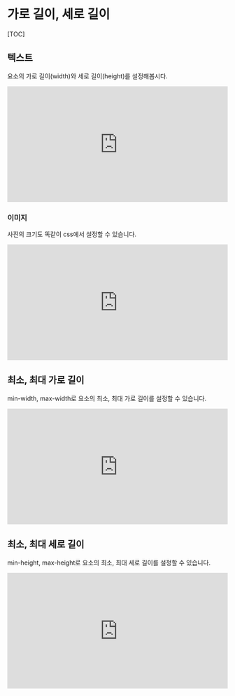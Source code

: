 # 가로 길이, 세로 길이

[TOC]

## 텍스트

요소의 가로 길이(width)와 세로 길이(height)를 설정해봅시다.

<iframe height="265" style="width: 100%;" scrolling="no" title="070501" src="https://codepen.io/tiroring09/embed/GRpMwJL?height=265&theme-id=light&default-tab=html,result" frameborder="no" allowtransparency="true" allowfullscreen="true" loading="lazy">
  See the Pen <a href='https://codepen.io/tiroring09/pen/GRpMwJL'>070501</a> by tiroring09
  (<a href='https://codepen.io/tiroring09'>@tiroring09</a>) on <a href='https://codepen.io'>CodePen</a>.
</iframe>

### 이미지

사진의 크기도 똑같이 css에서 설정할 수 있습니다.

<iframe height="265" style="width: 100%;" scrolling="no" title="070502" src="https://codepen.io/tiroring09/embed/rNOGQOz?height=265&theme-id=light&default-tab=html,result" frameborder="no" allowtransparency="true" allowfullscreen="true" loading="lazy">
  See the Pen <a href='https://codepen.io/tiroring09/pen/rNOGQOz'>070502</a> by tiroring09
  (<a href='https://codepen.io/tiroring09'>@tiroring09</a>) on <a href='https://codepen.io'>CodePen</a>.
</iframe>


## 최소, 최대 가로 길이

min-width, max-width로 요소의 최소, 최대 가로 길이를 설정할 수 있습니다.


<iframe height="265" style="width: 100%;" scrolling="no" title="070503" src="https://codepen.io/tiroring09/embed/VwvMVvV?height=265&theme-id=light&default-tab=html,result" frameborder="no" allowtransparency="true" allowfullscreen="true" loading="lazy">
  See the Pen <a href='https://codepen.io/tiroring09/pen/VwvMVvV'>070503</a> by tiroring09
  (<a href='https://codepen.io/tiroring09'>@tiroring09</a>) on <a href='https://codepen.io'>CodePen</a>.
</iframe>


## 최소, 최대 세로 길이

min-height, max-height로 요소의 최소, 최대 세로 길이를 설정할 수 있습니다.

<iframe height="265" style="width: 100%;" scrolling="no" title="070504" src="https://codepen.io/tiroring09/embed/wvKrQMB?height=265&theme-id=light&default-tab=html,result" frameborder="no" allowtransparency="true" allowfullscreen="true" loading="lazy">
  See the Pen <a href='https://codepen.io/tiroring09/pen/wvKrQMB'>070504</a> by tiroring09
  (<a href='https://codepen.io/tiroring09'>@tiroring09</a>) on <a href='https://codepen.io'>CodePen</a>.
</iframe>